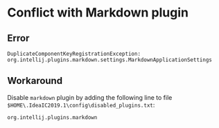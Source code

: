 # Conflict with Markdown plugin
## Error
```DuplicateComponentKeyRegistrationException: org.intellij.plugins.markdown.settings.MarkdownApplicationSettings```

## Workaround
Disable `markdown` plugin by adding the following line to file `$HOME\.IdeaIC2019.1\config\disabled_plugins.txt`:

```org.intellij.plugins.markdown```
